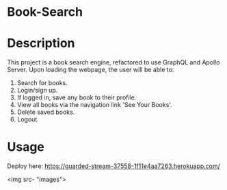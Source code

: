 # Book-Search

# Description

This project is a book search engine, refactored to use GraphQL and Apollo Server. Upon loading the webpage, the user will be able to:

1. Search for books.
2. Login/sign up.
3. If logged in, save any book to their profile.
4. View all books via the navigation link 'See Your Books'.
5. Delete saved books.
6. Logout.

# Usage

Deploy here: https://guarded-stream-37558-1f11e4aa7263.herokuapp.com/

<img src- "images">
